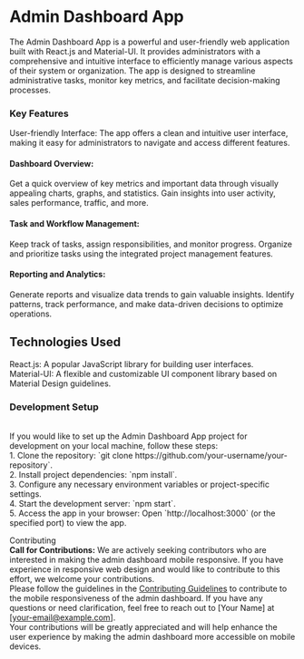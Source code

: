 <h1>Admin Dashboard App</h1>
The Admin Dashboard App is a powerful and user-friendly web application built with React.js and Material-UI. It provides administrators with a comprehensive and intuitive interface to efficiently manage various aspects of their system or organization. The app is designed to streamline administrative tasks, monitor key metrics, and facilitate decision-making processes.
<h3>Key Features</h3>
User-friendly Interface: The app offers a clean and intuitive user interface, making it easy for administrators to navigate and access different features.

<h4>Dashboard Overview:</h4> Get a quick overview of key metrics and important data through visually appealing charts, graphs, and statistics. Gain insights into user activity, sales performance, traffic, and more.

<h4>Task and Workflow Management:</h4> Keep track of tasks, assign responsibilities, and monitor progress. Organize and prioritize tasks using the integrated project management features.


<h4>Reporting and Analytics:</h4> Generate reports and visualize data trends to gain valuable insights. Identify patterns, track performance, and make data-driven decisions to optimize operations.

<h2>Technologies Used</h2>
React.js: A popular JavaScript library for building user interfaces.<br>
Material-UI: A flexible and customizable UI component library based on Material Design guidelines.<br>
<h3>Development Setup</h3><br>
If you would like to set up the Admin Dashboard App project for development on your local machine, follow these steps:<br>
1. Clone the repository: `git clone https://github.com/your-username/your-repository`.<br>
2. Install project dependencies: `npm install`.<br>
3. Configure any necessary environment variables or project-specific settings.<br>
4. Start the development server: `npm start`.<br>
5. Access the app in your browser: Open `http://localhost:3000` (or the specified port) to view the app.

Contributing<br>
**Call for Contributions:** We are actively seeking contributors who are interested in making the admin dashboard mobile responsive. If you have experience in responsive web design and would like to contribute to this effort, we welcome your contributions.<br>
Please follow the guidelines in the [Contributing Guidelines](CONTRIBUTING.md) to contribute to the mobile responsiveness of the admin dashboard. If you have any questions or need clarification, feel free to reach out to [Your Name] at [your-email@example.com].<br>
Your contributions will be greatly appreciated and will help enhance the user experience by making the admin dashboard more accessible on mobile devices.

